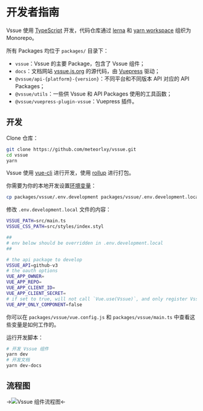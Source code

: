 # 开发者指南

Vssue 使用 [TypeScript](https://www.typescriptlang.org/) 开发，代码仓库通过 [lerna](https://github.com/lerna/lerna) 和 [yarn workspace](https://yarnpkg.com/en/docs/cli/workspace) 组织为 Monorepo。

所有 Packages 均位于 `packages/` 目录下：

- `vssue`：Vssue 的主要 Package，包含了 Vssue 组件；
- `docs`：文档网站 [vssue.js.org](https://vssue.js.org) 的源代码，由 [Vuepress](https://github.com/vuejs/vuepress) 驱动；
- `@vssue/api-{platform}-{version}`：不同平台和不同版本 API 对应的 API Packages；
- `@vssue/utils`：一些供 Vssue 和 API Packages 使用的工具函数；
- `@vssue/vuepress-plugin-vssue`：Vuepress 插件。

## 开发

Clone 仓库：

```sh
git clone https://github.com/meteorlxy/vssue.git
cd vssue
yarn
```

Vssue 使用 [vue-cli](https://cli.vuejs.org/zh) 进行开发，使用 [rollup](https://rollupjs.org) 进行打包。

你需要为你的本地开发设置[环境变量](https://cli.vuejs.org/zh/guide/mode-and-env.html)：

```sh
cp packages/vssue/.env.development packages/vssue/.env.development.local
```

修改 `.env.development.local` 文件的内容：

```sh
VSSUE_PATH=src/main.ts
VSSUE_CSS_PATH=src/styles/index.styl

##
# env below should be overridden in .env.development.local
##

# the api package to develop
VSSUE_API=github-v3
# the oauth options
VUE_APP_OWNER=
VUE_APP_REPO=
VUE_APP_CLIENT_ID=
VUE_APP_CLIENT_SECRET=
# if set to true, will not call `Vue.use(Vssue)`, and only register Vssue Component
VUE_APP_ONLY_COMPONENT=false
```

你可以在 `packages/vssue/vue.config.js` 和 `packages/vssue/main.ts` 中查看这些变量是如何工作的。

运行开发脚本：

```sh
# 开发 Vssue 组件
yarn dev
# 开发文档
yarn dev-docs
```

## 流程图

->![Vssue 组件流程图](/assets/img/developer-guide-flow-chart.png)<-
